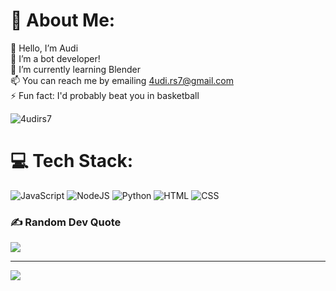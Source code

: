 # 💫 About Me:
👋 Hello, I’m Audi<br>🤖 I’m a bot developer!<br>🌱 I’m currently learning Blender<br>📫 You can reach me by emailing 4udi.rs7@gmail.com<br>⚡ Fun fact: I'd probably beat you in basketball
<p align="left"> <img src="https://komarev.com/ghpvc/?username=4udirs7&label=Profile%20views&color=0e75b6&style=flat" alt="4udirs7" /> </p>

# 💻 Tech Stack:
![JavaScript](https://img.shields.io/badge/javascript-%23323330.svg?style=for-the-badge&logo=javascript&logoColor=%23F7DF1E) ![NodeJS](https://img.shields.io/badge/node.js-6DA55F?style=for-the-badge&logo=node.js&logoColor=white) ![Python](https://img.shields.io/badge/python-3670A0?style=for-the-badge&logo=python&logoColor=ffdd54) ![HTML](https://img.shields.io/badge/HTML-%23E44D26.svg?style=for-the-badge&logo=html5&logoColor=%23FFFFFF) ![CSS](https://img.shields.io/badge/CSS-%231572B6.svg?style=for-the-badge&logo=css3&logoColor=%23FFFFFF)

### ✍️ Random Dev Quote
![](https://quotes-github-readme.vercel.app/api?type=horizontal&theme=radical)

---
[![](https://visitcount.itsvg.in/api?id=4udirs7&icon=0&color=0)](https://visitcount.itsvg.in)
